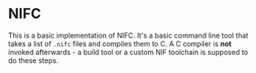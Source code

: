 NIFC
====

This is a basic implementation of NIFC. It's a basic command line tool that takes
a list of `.nifc` files and compiles them to C. A C compiler is **not** invoked
afterwards - a build tool or a custom NIF toolchain is supposed to do these
steps.
